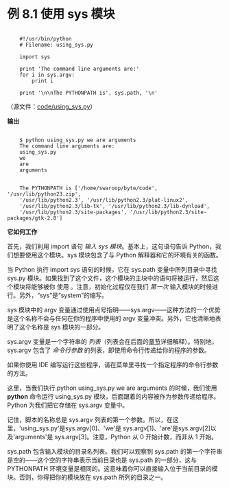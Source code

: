 # 例 8.1 使用 sys 模块

```

    #!/usr/bin/python
    # Filename: using_sys.py

    import sys

    print 'The command line arguments are:'
    for i in sys.argv:
        print i

    print '\n\nThe PYTHONPATH is', sys.path, '\n'

```

（源文件：[code/using_sys.py](http://woodpecker.org.cn/abyteofpython_cn/chinese/code/using_sys.py)）

**输出**

```

    $ python using_sys.py we are arguments
    The command line arguments are:
    using_sys.py
    we
    are
    arguments
    
    
    The PYTHONPATH is ['/home/swaroop/byte/code', '/usr/lib/python23.zip',
    '/usr/lib/python2.3', '/usr/lib/python2.3/plat-linux2',
    '/usr/lib/python2.3/lib-tk', '/usr/lib/python2.3/lib-dynload',
    '/usr/lib/python2.3/site-packages', '/usr/lib/python2.3/site-packages/gtk-2.0']

```

**它如何工作**

首先，我们利用 import 语句 *输入 sys 模块*。基本上，这句语句告诉 Python，我们想要使用这个模块。sys 模块包含了与 Python 解释器和它的环境有关的函数。

当 Python 执行 import sys 语句的时候，它在 sys.path 变量中所列目录中寻找 sys.py 模块。如果找到了这个文件，这个模块的主块中的语句将被运行，然后这个模块将能够被你 使用 。注意，初始化过程仅在我们 *第一次* 输入模块的时候进行。另外，“sys”是“system”的缩写。

sys 模块中的 argv 变量通过使用点号指明——sys.argv——这种方法的一个优势是这个名称不会与任何在你的程序中使用的 argv 变量冲突。另外，它也清晰地表明了这个名称是 sys 模块的一部分。

sys.argv 变量是一个字符串的 *列表*（列表会在后面的[章节](http://woodpecker.org.cn/abyteofpython_cn/chinese/ch09s02.html)详细解释）。特别地，sys.argv 包含了 *命令行参数* 的列表，即使用命令行传递给你的程序的参数。

如果你使用 IDE 编写运行这些程序，请在菜单里寻找一个指定程序的命令行参数的方法。

这里，当我们执行 python using_sys.py we are arguments 的时候，我们使用 **python** 命令运行 using_sys.py 模块，后面跟着的内容被作为参数传递给程序。Python 为我们把它存储在 sys.argv 变量中。

记住，脚本的名称总是 sys.argv 列表的第一个参数。所以，在这里，'using_sys.py'是sys.argv[0]、'we'是 sys.argv[1]、'are'是sys.argv[2]以及'arguments'是 sys.argv[3]。注意，Python 从 0 开始计数，而非从 1 开始。

sys.path 包含输入模块的目录名列表。我们可以观察到 sys.path 的第一个字符串是空的——这个空的字符串表示当前目录也是 sys.path 的一部分，这与 PYTHONPATH 环境变量是相同的。这意味着你可以直接输入位于当前目录的模块。否则，你得把你的模块放在 sys.path 所列的目录之一。
